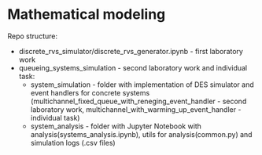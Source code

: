 # Mathematical modeling

Repo structure:

* discrete_rvs_simulator/discrete_rvs_generator.ipynb - first laboratory work
* queueing_systems_simulation - second laboratory work and individual task:
  * system_simulation - folder with implementation of DES simulator and event handlers for concrete systems (multichannel_fixed_queue_with_reneging_event_handler - second laboratory work, multichannel_with_warming_up_event_handler - individual task)
  * system_analysis - folder with Jupyter Notebook with analysis(systems_analysis.ipynb), utils for analysis(common.py) and simulation logs (.csv files)


